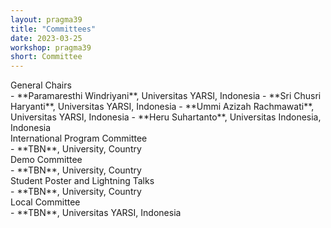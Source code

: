 ```yaml
---
layout: pragma39
title: "Committees"
date: 2023-03-25
workshop: pragma39
short: Committee
---
```


<div class="border39">General Chairs</div>
- **Paramaresthi Windriyani**, Universitas YARSI, Indonesia
- **Sri Chusri Haryanti**, Universitas YARSI, Indonesia
- **Ummi Azizah Rachmawati**, Universitas YARSI, Indonesia
- **Heru Suhartanto**, Universitas Indonesia, Indonesia

<br/>
<div class="border39">International Program Committee</div>
- **TBN**, University, Country

<br/>
<div class="border39">Demo Committee</div>
- **TBN**, University, Country

<br/>
<div class="border39">Student Poster and Lightning Talks</div>
- **TBN**, University, Country

<br/>
<div class="border39">Local Committee</div>
- **TBN**, Universitas YARSI, Indonesia
